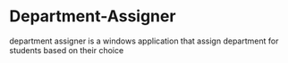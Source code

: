 # Department-Assigner
department assigner is a windows application that assign department for students based on their choice
